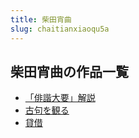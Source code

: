 ```yaml
---
title: 柴田宵曲
slug: chaitianxiaoqu5a
---
```


## 柴田宵曲の作品一覧

- [「俳諧大要」解説](paixiedayaojies-c38)
- [古句を観る](gujuwoguanru-f9e)
- [貸借](daijie-a52)

